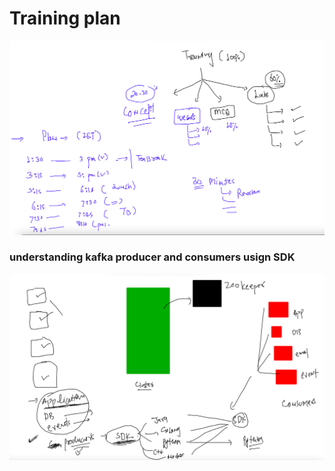 # Training plan 

<img src="plan.png">

### understanding kafka producer and consumers usign SDK 

<img src="sdk1.png">


